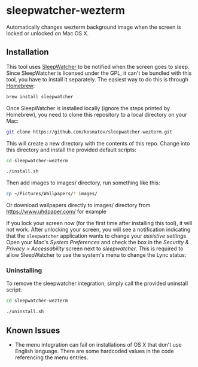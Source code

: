 sleepwatcher-wezterm
=====================

Automatically changes wezterm background image when the screen is locked or unlocked on Mac OS X.

## Installation

This tool uses [SleepWatcher](http://www.bernhard-baehr.de/) to be notified when the screen goes to sleep.
Since SleepWatcher is licensed under the GPL, it can't be bundled with this tool, you have to install it separately.
The easiest way to do this is through [Homebrew](https://brew.sh):

```bash
brew install sleepwatcher
```

Once SleepWatcher is installed locally (ignore the steps printed by Homebrew), you need to clone this repository to a local directory on your Mac:

```bash
git clone https://github.com/kosmatov/sleepwatcher-wezterm.git
```

This will create a new directory with the contents of this repo. Change into this directory and install the provided default scripts:

```bash
cd sleepwatcher-wezterm

./install.sh
```

Then add images to images/ directory, run something like this:

```bash
cp ~/Pictures/Wallpapers/* images/
```

Or download wallpapers directly to images/ directory from https://www.uhdpaper.com/ for example

If you lock your screen now (for the first time after installing this tool), it will not work. After unlocking your screen, you will see a notification indicating that the `sleepwatcher` application wants to change your _assistive settings_. Open your Mac's _System Preferences_ and check the box in the _Security & Privacy > Accessability_ screen next to _sleepwatcher_. This is required to allow SleepWatcher to use the system's menu to change the Lync status:

### Uninstalling

To remove the sleepwatcher integration, simply call the provided uninstall script:

```bash
cd sleepwatcher-wezterm

./uninstall.sh
```

## Known Issues

* The menu integration can fail on installations of OS X that don't use English language. There are some hardcoded values in the code referencing the menu entries.
